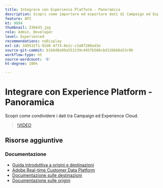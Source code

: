 ```yaml
---
title: Integrare con Experience Platform - Panoramica
description: Scopri come importare ed esportare dati di Campaign ed Experience Cloud, consentendo la comunicazione tra le due soluzioni.
feature: API
kt: 9094
thumbnail: 336643.jpg
role: Admin, Developer
level: Experienced
recommendations: noDisplay
exl-id: 349532f1-92d6-4774-8e1c-c3a0f280ad3e
source-git-commit: b1b8d8a99a551239c445fb588cbd126b66a53c9b
workflow-type: ht
source-wordcount: '0'
ht-degree: 100%

---
```


# Integrare con Experience Platform - Panoramica

Scopri come condividere i dati tra Campaign ed Experience Cloud.

>[!VIDEO](https://video.tv.adobe.com/v/336643?quality=12&learn=on)

## Risorse aggiuntive

### Documentazione

* [Guida introduttiva a origini e destinazioni](https://experienceleague.adobe.com/docs/campaign-classic/using/integrating-with-adobe-experience-cloud/aep-sources-destinations/get-started-sources-destinations.html?lang=it#)
* [Adobe Real-time Customer Data Platform](https://experienceleague.adobe.com/docs/experience-platform/rtcdp/overview.html?lang=it)
* [Documentazione sulle destinazioni](https://experienceleague.adobe.com/docs/experience-platform/destinations/home.html?lang=it)
* [Documentazione sulle origini](https://experienceleague.adobe.com/docs/experience-platform/sources/home.html?lang=it)
